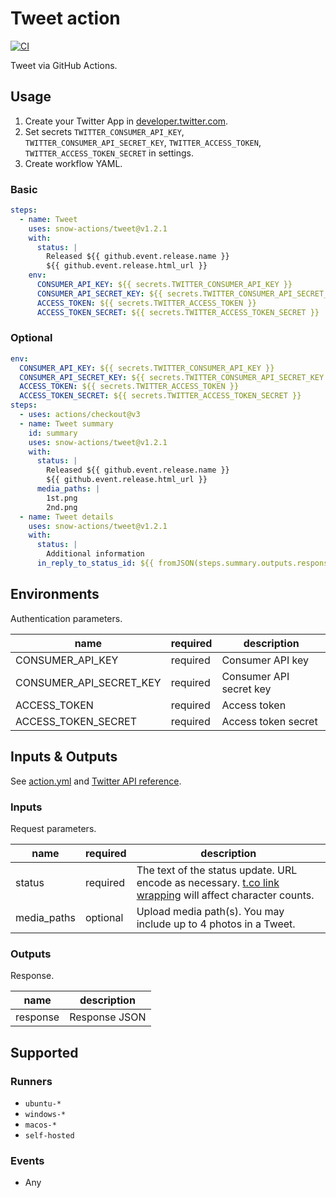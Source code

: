 # Tweet action

[![CI](https://github.com/snow-actions/tweet/actions/workflows/ci.yml/badge.svg)](https://github.com/snow-actions/tweet/actions/workflows/ci.yml)

Tweet via GitHub Actions.

## Usage

1. Create your Twitter App in [developer.twitter.com](https://developer.twitter.com/en/apps).
1. Set secrets `TWITTER_CONSUMER_API_KEY`, `TWITTER_CONSUMER_API_SECRET_KEY`, `TWITTER_ACCESS_TOKEN`, `TWITTER_ACCESS_TOKEN_SECRET` in settings.
1. Create workflow YAML.

### Basic

```yml
steps:
  - name: Tweet
    uses: snow-actions/tweet@v1.2.1
    with:
      status: |
        Released ${{ github.event.release.name }}
        ${{ github.event.release.html_url }}
    env:
      CONSUMER_API_KEY: ${{ secrets.TWITTER_CONSUMER_API_KEY }}
      CONSUMER_API_SECRET_KEY: ${{ secrets.TWITTER_CONSUMER_API_SECRET_KEY }}
      ACCESS_TOKEN: ${{ secrets.TWITTER_ACCESS_TOKEN }}
      ACCESS_TOKEN_SECRET: ${{ secrets.TWITTER_ACCESS_TOKEN_SECRET }}
```

### Optional

```yml
env:
  CONSUMER_API_KEY: ${{ secrets.TWITTER_CONSUMER_API_KEY }}
  CONSUMER_API_SECRET_KEY: ${{ secrets.TWITTER_CONSUMER_API_SECRET_KEY }}
  ACCESS_TOKEN: ${{ secrets.TWITTER_ACCESS_TOKEN }}
  ACCESS_TOKEN_SECRET: ${{ secrets.TWITTER_ACCESS_TOKEN_SECRET }}
steps:
  - uses: actions/checkout@v3
  - name: Tweet summary
    id: summary
    uses: snow-actions/tweet@v1.2.1
    with:
      status: |
        Released ${{ github.event.release.name }}
        ${{ github.event.release.html_url }}
      media_paths: |
        1st.png
        2nd.png
  - name: Tweet details
    uses: snow-actions/tweet@v1.2.1
    with:
      status: |
        Additional information
      in_reply_to_status_id: ${{ fromJSON(steps.summary.outputs.response).id_str }}
```

## Environments

Authentication parameters.

|name|required|description|
|---|---|---|
|CONSUMER_API_KEY|required|Consumer API key|
|CONSUMER_API_SECRET_KEY|required|Consumer API secret key|
|ACCESS_TOKEN|required|Access token|
|ACCESS_TOKEN_SECRET|required|Access token secret|

## Inputs & Outputs

See [action.yml](action.yml) and [Twitter API reference](https://developer.twitter.com/en/docs/twitter-api/v1/tweets/post-and-engage/api-reference/post-statuses-update).

### Inputs

Request parameters.

|name|required|description|
|---|---|---|
|status|required|The text of the status update. URL encode as necessary. [t.co link wrapping](https://developer.twitter.com/en/docs/basics/tco) will affect character counts.|
|media_paths|optional|Upload media path(s). You may include up to 4 photos in a Tweet.|

### Outputs

Response.

|name|description|
|---|---|
|response|Response JSON|

## Supported

### Runners

- `ubuntu-*`
- `windows-*`
- `macos-*`
- `self-hosted`

### Events

- Any
